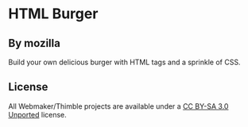 # HTML Burger

## By mozilla

Build your own delicious burger with HTML tags and a sprinkle of CSS.

## License

All Webmaker/Thimble projects are available under a [CC BY-SA 3.0 Unported](https://creativecommons.org/licenses/by-sa/3.0/) license.